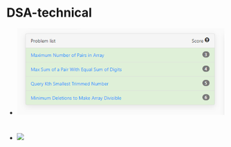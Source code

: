 # DSA-technical

* ![](Atcoder%20Library%20practice%20contest/Screenshots/Leetcode.PNG)
#
* ![](Atcoder%20Library%20practice%20contest/Screenshots/4%20🌟.PNG)
